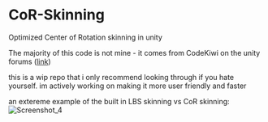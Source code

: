 # CoR-Skinning
 Optimized Center of Rotation skinning in unity

The majority of this code is not mine - it comes from CodeKiwi on the unity forums ([link](https://forum.unity.com/threads/cor-real-time-skeletal-skinning-with-optimized-centers-of-rotation.634435/#post-8102801))

this is a wip repo that i only recommend looking through if you hate yourself. im actively working on making it more user friendly and faster

an extereme example of the built in LBS skinning vs CoR skinning:
![Screenshot_4](https://user-images.githubusercontent.com/59656122/166972438-a96e1fe5-ca86-4491-b9bd-5315660bb84e.png)
